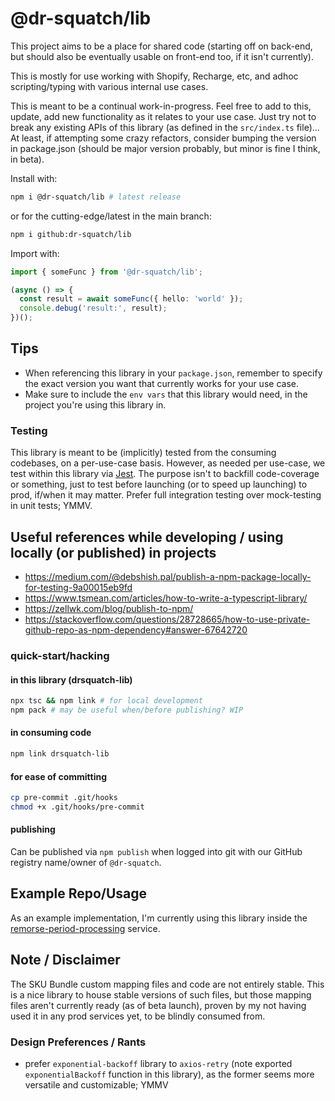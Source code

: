 # @dr-squatch/lib

This project aims to be a place for shared code (starting off on back-end, but should also be eventually usable on front-end too, if it isn't currently).

This is mostly for use working with Shopify, Recharge, etc, and adhoc scripting/typing with various internal use cases.

This is meant to be a continual work-in-progress. Feel free to add to this, update, add new functionality as it relates to your use case. Just try not to break any existing APIs of this library (as defined in the `src/index.ts` file)... At least, if attempting some crazy refactors, consider bumping the version in package.json (should be major version probably, but minor is fine I think, in beta).

Install with:
```bash
npm i @dr-squatch/lib # latest release
```

or for the cutting-edge/latest in the main branch:

```bash
npm i github:dr-squatch/lib
```

Import with:
```typescript
import { someFunc } from '@dr-squatch/lib';

(async () => {
  const result = await someFunc({ hello: 'world' });
  console.debug('result:', result);
})();
```

## Tips

- When referencing this library in your `package.json`, remember to specify the exact version you want that currently works for your use case.
- Make sure to include the `env vars` that this library would need, in the project you're using this library in.

### Testing

This library is meant to be (implicitly) tested from the consuming codebases, on a per-use-case basis. However, as needed per use-case, we test within this library via [Jest](https://jestjs.io/). The purpose isn't to backfill code-coverage or something, just to test before launching (or to speed up launching) to prod, if/when it may matter. Prefer full integration testing over mock-testing in unit tests; YMMV.

## Useful references while developing / using locally (or published) in projects

- https://medium.com/@debshish.pal/publish-a-npm-package-locally-for-testing-9a00015eb9fd
- https://www.tsmean.com/articles/how-to-write-a-typescript-library/
- https://zellwk.com/blog/publish-to-npm/
- https://stackoverflow.com/questions/28728665/how-to-use-private-github-repo-as-npm-dependency#answer-67642720

### quick-start/hacking
#### in this library (drsquatch-lib)
```bash
npx tsc && npm link # for local development
npm pack # may be useful when/before publishing? WIP
```

#### in consuming code
```bash
npm link drsquatch-lib
```

#### for ease of committing
```bash
cp pre-commit .git/hooks
chmod +x .git/hooks/pre-commit
```

#### publishing

Can be published via `npm publish` when logged into git with our GitHub registry name/owner of `@dr-squatch`.

## Example Repo/Usage

As an example implementation, I'm currently using this library inside the [remorse-period-processing](https://github.com/dr-squatch/remorse-period-processing) service.

## Note / Disclaimer

The SKU Bundle custom mapping files and code are not entirely stable. This is a nice library to house stable versions of such files, but those mapping files aren't currently ready (as of beta launch), proven by my not having used it in any prod services yet, to be blindly consumed from.

### Design Preferences / Rants

- prefer `exponential-backoff` library to `axios-retry` (note exported `exponentialBackoff` function in this library), as the former seems more versatile and customizable; YMMV